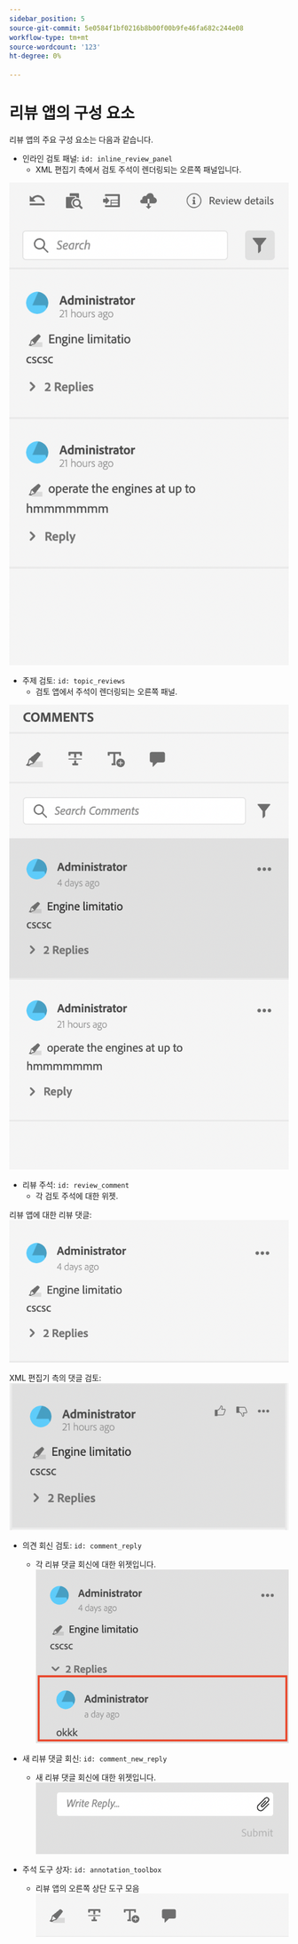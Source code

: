 ```yaml
---
sidebar_position: 5
source-git-commit: 5e0584f1bf0216b8b00f00b9fe46fa682c244e08
workflow-type: tm+mt
source-wordcount: '123'
ht-degree: 0%

---
```




# 리뷰 앱의 구성 요소

리뷰 앱의 주요 구성 요소는 다음과 같습니다.

- 인라인 검토 패널: `id: inline_review_panel`
   - XML 편집기 측에서 검토 주석이 렌더링되는 오른쪽 패널입니다.

![인라인 검토 패널 스크린샷](./imgs/inline_review.png)

- 주제 검토: `id: topic_reviews`
   - 검토 앱에서 주석이 렌더링되는 오른쪽 패널.

![주제 검토 패널 스크린샷](./imgs/topic_reviews.png)

- 리뷰 주석: `id: review_comment`
   - 각 검토 주석에 대한 위젯.

리뷰 앱에 대한 리뷰 댓글:
![댓글 스크린샷 검토](./imgs/review_comment.png)

XML 편집기 측의 댓글 검토:
![댓글 스크린샷 검토](./imgs/review_comment_xmleditor.png)

- 의견 회신 검토: `id: comment_reply`
   - 각 리뷰 댓글 회신에 대한 위젯입니다.
     ![댓글 응답 스크린샷 검토](./imgs/reply.png)

- 새 리뷰 댓글 회신: `id: comment_new_reply`
   - 새 리뷰 댓글 회신에 대한 위젯입니다.
     ![새로운 리뷰 댓글 응답 스크린샷](./imgs/new_reply.png)

- 주석 도구 상자: `id: annotation_toolbox`
   - 리뷰 앱의 오른쪽 상단 도구 모음
     ![주석 도구 상자 스크린샷](./imgs/annotation_toolbox.png)

